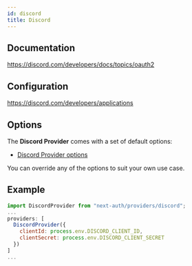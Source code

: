 ```yaml
---
id: discord
title: Discord
---
```


## Documentation

https://discord.com/developers/docs/topics/oauth2

## Configuration

https://discord.com/developers/applications

## Options

The **Discord Provider** comes with a set of default options:

- [Discord Provider options](https://github.com/nextauthjs/next-auth/blob/v4/packages/next-auth/src/providers/discord.ts)

You can override any of the options to suit your own use case.

## Example

```js
import DiscordProvider from "next-auth/providers/discord";
...
providers: [
  DiscordProvider({
    clientId: process.env.DISCORD_CLIENT_ID,
    clientSecret: process.env.DISCORD_CLIENT_SECRET
  })
]
...
```
